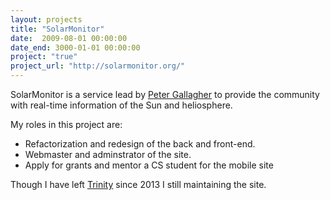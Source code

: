 ```yaml
---
layout: projects
title: "SolarMonitor"
date:  2009-08-01 00:00:00
date_end: 3000-01-01 00:00:00
project: "true"
project_url: "http://solarmonitor.org/"
---
```

SolarMonitor is a service lead by [Peter Gallagher][pg] to provide the
community with real-time information of the Sun and heliosphere.

My roles in this project are:

- Refactorization and redesign of the back and front-end.
- Webmaster and adminstrator of the site.
- Apply for grants and mentor a CS student for the mobile site
 
Though I have left [Trinity][tcd] since 2013 I still maintaining the site.


[pg]: http://www.tcd.ie/Physics/Astrophysics/gallagher.php
[tcd]: http://www.tcd.ie